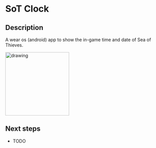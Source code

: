 # SoT Clock

## Description 

A wear os (android) app to show the in-game time and date of Sea of Thieves. 

<img src="https://easterapps.de/assistant/sot/images/watch_face.jpg" alt="drawing" width="200"/>

## Next steps

- TODO


